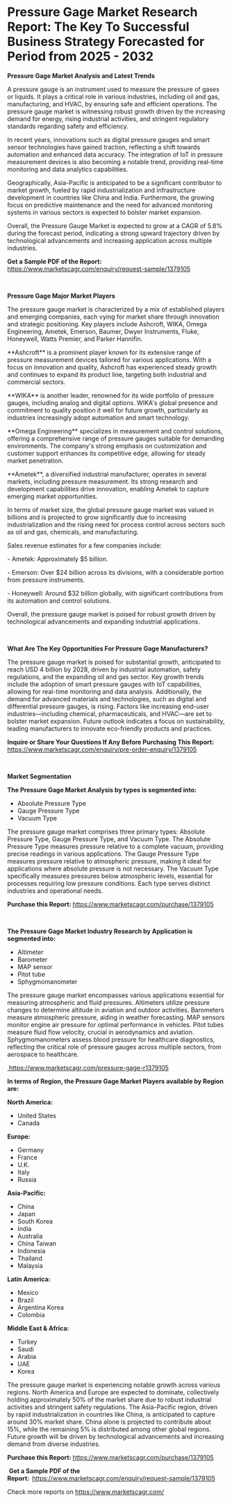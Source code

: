 <p><h1>Pressure Gage Market Research Report: The Key To Successful Business Strategy Forecasted for Period from 2025 - 2032</h1></p><p><strong>Pressure Gage Market Analysis and Latest Trends</strong></p>
<p><p>A pressure gauge is an instrument used to measure the pressure of gases or liquids. It plays a critical role in various industries, including oil and gas, manufacturing, and HVAC, by ensuring safe and efficient operations. The pressure gauge market is witnessing robust growth driven by the increasing demand for energy, rising industrial activities, and stringent regulatory standards regarding safety and efficiency.</p><p>In recent years, innovations such as digital pressure gauges and smart sensor technologies have gained traction, reflecting a shift towards automation and enhanced data accuracy. The integration of IoT in pressure measurement devices is also becoming a notable trend, providing real-time monitoring and data analytics capabilities.</p><p>Geographically, Asia-Pacific is anticipated to be a significant contributor to market growth, fueled by rapid industrialization and infrastructure development in countries like China and India. Furthermore, the growing focus on predictive maintenance and the need for advanced monitoring systems in various sectors is expected to bolster market expansion.</p><p>Overall, the Pressure Gauge Market is expected to grow at a CAGR of 5.8% during the forecast period, indicating a strong upward trajectory driven by technological advancements and increasing application across multiple industries.</p></p>
<p><strong>Get a Sample PDF of the Report:&nbsp;</strong> <a href="https://www.marketscagr.com/enquiry/request-sample/1379105?utm_campaign=2653&utm_medium=2&utm_source=Github&utm_content=ia&utm_term=08042025&utm_id=pressure-gage">https://www.marketscagr.com/enquiry/request-sample/1379105</a></p>
<p>&nbsp;</p>
<p><strong>Pressure Gage Major Market Players</strong></p>
<p><p>The pressure gauge market is characterized by a mix of established players and emerging companies, each vying for market share through innovation and strategic positioning. Key players include Ashcroft, WIKA, Omega Engineering, Ametek, Emerson, Baumer, Dwyer Instruments, Fluke, Honeywell, Watts Premier, and Parker Hannifin.</p><p>**Ashcroft** is a prominent player known for its extensive range of pressure measurement devices tailored for various applications. With a focus on innovation and quality, Ashcroft has experienced steady growth and continues to expand its product line, targeting both industrial and commercial sectors.</p><p>**WIKA** is another leader, renowned for its wide portfolio of pressure gauges, including analog and digital options. WIKA's global presence and commitment to quality position it well for future growth, particularly as industries increasingly adopt automation and smart technology.</p><p>**Omega Engineering** specializes in measurement and control solutions, offering a comprehensive range of pressure gauges suitable for demanding environments. The company's strong emphasis on customization and customer support enhances its competitive edge, allowing for steady market penetration.</p><p>**Ametek**, a diversified industrial manufacturer, operates in several markets, including pressure measurement. Its strong research and development capabilities drive innovation, enabling Ametek to capture emerging market opportunities.</p><p>In terms of market size, the global pressure gauge market was valued in billions and is projected to grow significantly due to increasing industrialization and the rising need for process control across sectors such as oil and gas, chemicals, and manufacturing.</p><p>Sales revenue estimates for a few companies include:</p><p>- Ametek: Approximately $5 billion.</p><p>- Emerson: Over $24 billion across its divisions, with a considerable portion from pressure instruments.</p><p>- Honeywell: Around $32 billion globally, with significant contributions from its automation and control solutions.</p><p>Overall, the pressure gauge market is poised for robust growth driven by technological advancements and expanding industrial applications.</p></p>
<p>&nbsp;</p>
<p><strong>What Are The Key Opportunities For Pressure Gage Manufacturers?</strong></p>
<p><p>The pressure gauge market is poised for substantial growth, anticipated to reach USD 4 billion by 2028, driven by industrial automation, safety regulations, and the expanding oil and gas sector. Key growth trends include the adoption of smart pressure gauges with IoT capabilities, allowing for real-time monitoring and data analysis. Additionally, the demand for advanced materials and technologies, such as digital and differential pressure gauges, is rising. Factors like increasing end-user industries—including chemical, pharmaceuticals, and HVAC—are set to bolster market expansion. Future outlook indicates a focus on sustainability, leading manufacturers to innovate eco-friendly products and practices.</p></p>
<p><strong>Inquire or Share Your Questions If Any Before Purchasing This Report:</strong> <a href="https://www.marketscagr.com/enquiry/pre-order-enquiry/1379105?utm_campaign=2653&utm_medium=2&utm_source=Github&utm_content=ia&utm_term=08042025&utm_id=pressure-gage">https://www.marketscagr.com/enquiry/pre-order-enquiry/1379105</a></p>
<p>&nbsp;</p>
<p><strong>Market Segmentation</strong></p>
<p><strong>The Pressure Gage Market Analysis by types is segmented into:</strong></p>
<p><ul><li>Absolute Pressure Type</li><li>Gauge Pressure Type</li><li>Vacuum Type</li></ul></p>
<p><p>The pressure gauge market comprises three primary types: Absolute Pressure Type, Gauge Pressure Type, and Vacuum Type. The Absolute Pressure Type measures pressure relative to a complete vacuum, providing precise readings in various applications. The Gauge Pressure Type measures pressure relative to atmospheric pressure, making it ideal for applications where absolute pressure is not necessary. The Vacuum Type specifically measures pressures below atmospheric levels, essential for processes requiring low pressure conditions. Each type serves distinct industries and operational needs.</p></p>
<p><strong>Purchase this Report:&nbsp;</strong><a href="https://www.marketscagr.com/purchase/1379105?utm_campaign=2653&utm_medium=2&utm_source=Github&utm_content=ia&utm_term=08042025&utm_id=pressure-gage">https://www.marketscagr.com/purchase/1379105</a></p>
<p>&nbsp;</p>
<p><strong>The Pressure Gage Market Industry Research by Application is segmented into:</strong></p>
<p><ul><li>Altimeter</li><li>Barometer</li><li>MAP sensor</li><li>Pitot tube</li><li>Sphygmomanometer</li></ul></p>
<p><p>The pressure gauge market encompasses various applications essential for measuring atmospheric and fluid pressures. Altimeters utilize pressure changes to determine altitude in aviation and outdoor activities. Barometers measure atmospheric pressure, aiding in weather forecasting. MAP sensors monitor engine air pressure for optimal performance in vehicles. Pitot tubes measure fluid flow velocity, crucial in aerodynamics and aviation. Sphygmomanometers assess blood pressure for healthcare diagnostics, reflecting the critical role of pressure gauges across multiple sectors, from aerospace to healthcare.</p></p>
<p><a href="https://www.marketscagr.com/pressure-gage-r1379105?utm_campaign=2653&utm_medium=2&utm_source=Github&utm_content=ia&utm_term=08042025&utm_id=pressure-gage">&nbsp;https://www.marketscagr.com/pressure-gage-r1379105</a></p>
<p><strong>In terms of Region, the Pressure Gage Market Players available by Region are:</strong></p>
<p>
    <p> <strong> North America: </strong>
        <ul>
            <li>United States</li>
            <li>Canada</li>
        </ul>
        </p> 
    <p> <strong> Europe: </strong>
        <ul>
            <li>Germany</li>
            <li>France</li>
            <li>U.K.</li>
            <li>Italy</li>
            <li>Russia</li>
        </ul>
        </p> 
    <p> <strong> Asia-Pacific: </strong>
        <ul>
            <li>China</li>
            <li>Japan</li>
            <li>South Korea</li>
            <li>India</li>
            <li>Australia</li>
            <li>China Taiwan</li>
            <li>Indonesia</li>
            <li>Thailand</li>
            <li>Malaysia</li>
        </ul>
        </p> 
    <p> <strong> Latin America: </strong>
        <ul>
            <li>Mexico</li>
            <li>Brazil</li>
            <li>Argentina Korea</li>
            <li>Colombia</li>
        </ul>
        </p> 
    <p> <strong> Middle East & Africa: </strong>
        <ul>
            <li>Turkey</li>
            <li>Saudi</li>
            <li>Arabia</li>
            <li>UAE</li>
            <li>Korea</li>
        </ul>
    </p>
    </p>
<p><p>The pressure gauge market is experiencing notable growth across various regions. North America and Europe are expected to dominate, collectively holding approximately 50% of the market share due to robust industrial activities and stringent safety regulations. The Asia-Pacific region, driven by rapid industrialization in countries like China, is anticipated to capture around 30% market share. China alone is projected to contribute about 15%, while the remaining 5% is distributed among other global regions. Future growth will be driven by technological advancements and increasing demand from diverse industries.</p></p>
<p><strong>Purchase this Report: </strong><a href="https://www.marketscagr.com/purchase/1379105?utm_campaign=2653&utm_medium=2&utm_source=Github&utm_content=ia&utm_term=08042025&utm_id=pressure-gage">https://www.marketscagr.com/purchase/1379105</a></p>
<p>&nbsp;<strong>Get a Sample PDF of the Report:&nbsp;&nbsp;</strong><a href="https://www.marketscagr.com/enquiry/request-sample/1379105?utm_campaign=2653&utm_medium=2&utm_source=Github&utm_content=ia&utm_term=08042025&utm_id=pressure-gage">https://www.marketscagr.com/enquiry/request-sample/1379105</a></p>
<p><strong></strong></p>
<p>Check more reports on <a href="https://www.marketscagr.com/?utm_campaign=2653&utm_medium=2&utm_source=Github&utm_content=ia&utm_term=08042025&utm_id=pressure-gage">https://www.marketscagr.com/</a></p>